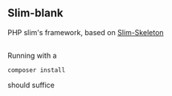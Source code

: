 ## Slim-blank

PHP slim's framework, based on [Slim-Skeleton](https://github.com/slimphp/Slim-Skeleton)
##
Running with a
```
composer install
```
should suffice
